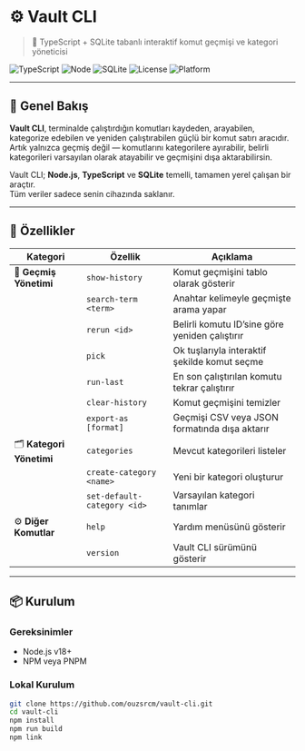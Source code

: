 # ⚙️ Vault CLI  
> 💾 TypeScript + SQLite tabanlı interaktif komut geçmişi ve kategori yöneticisi  

![TypeScript](https://img.shields.io/badge/TypeScript-5.x-blue)
![Node](https://img.shields.io/badge/Node.js-18+-green)
![SQLite](https://img.shields.io/badge/SQLite-embedded-blueviolet)
![License](https://img.shields.io/badge/license-MIT-lightgrey)
![Platform](https://img.shields.io/badge/platform-Windows%20%7C%20macOS%20%7C%20Linux-blue)

---

## 🧭 Genel Bakış

**Vault CLI**, terminalde çalıştırdığın komutları kaydeden, arayabilen, kategorize edebilen ve yeniden çalıştırabilen güçlü bir komut satırı aracıdır.  
Artık yalnızca geçmiş değil — komutlarını kategorilere ayırabilir, belirli kategorileri varsayılan olarak atayabilir ve geçmişini dışa aktarabilirsin.  

Vault CLI; **Node.js**, **TypeScript** ve **SQLite** temelli, tamamen yerel çalışan bir araçtır.  
Tüm veriler sadece senin cihazında saklanır.

---

## 🚀 Özellikler

| Kategori | Özellik | Açıklama |
|-----------|----------|-----------|
| 📜 **Geçmiş Yönetimi** | `show-history` | Komut geçmişini tablo olarak gösterir |
| | `search-term <term>` | Anahtar kelimeyle geçmişte arama yapar |
| | `rerun <id>` | Belirli komutu ID’sine göre yeniden çalıştırır |
| | `pick` | Ok tuşlarıyla interaktif şekilde komut seçme |
| | `run-last` | En son çalıştırılan komutu tekrar çalıştırır |
| | `clear-history` | Komut geçmişini temizler |
| | `export-as [format]` | Geçmişi CSV veya JSON formatında dışa aktarır |
| 🗂️ **Kategori Yönetimi** | `categories` | Mevcut kategorileri listeler |
| | `create-category <name>` | Yeni bir kategori oluşturur |
| | `set-default-category <id>` | Varsayılan kategori tanımlar |
| ⚙️ **Diğer Komutlar** | `help` | Yardım menüsünü gösterir |
| | `version` | Vault CLI sürümünü gösterir |

---

## 📦 Kurulum

### Gereksinimler
- Node.js v18+  
- NPM veya PNPM  

### Lokal Kurulum
```bash
git clone https://github.com/ouzsrcm/vault-cli.git
cd vault-cli
npm install
npm run build
npm link
